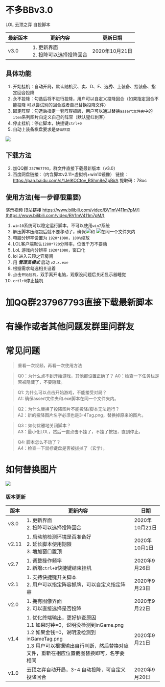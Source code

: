 # 不多BBv3.0
 LOL 云顶之弈 自投脚本

| 最新版本 | 更新内容                                 | 更新日期       |
| -------- | ---------------------------------------- | -------------- |
| v3.0     | 1. 更新界面<br />2. 投降可以选择投降回合 | 2020年10月21日 |



## 具体功能
1. 开始挂机：自动开局，默认随机买、卖、D、F、选秀、上装备、捡装备、指定回合投降
3. 永不投降：勾选后将不进行投降，用户可以自定义投降回合（如果指定回合不能投降 可以尝试别的回合或者自己替换投降文件）
5. 固定阵容：勾选后指定一套阵容抓牌，用户可以通过替换`assert文件夹`中的`item`系列图片自定义自己的阵容（默认猩红刺客）
4. 停止挂机：停止脚本，快捷键`ctrl+0`
5. 自动上装备棋盘要求是`基础棋盘`

![](https://images-cdn.shimo.im/mubdjpaKfcFklCky.png)

## 下载方法
2. 加QQ群 `237967793`，群文件直接下载最新版本（v3.0）
3. 百度网盘链接：（内含脚本v2.11+虚拟机+win10镜像）
链接：https://pan.baidu.com/s/1JeIKOCtov_RShm8eZpBirA 
提取码：78oc 


## 使用方法(每一步都很重要)
演示视频 [B站链接 https://www.bilibili.com/video/BV1mV411m7pM/](https://www.bilibili.com/video/BV1mV411m7pM/)  

1. `win10`系统可以稳定运行脚本，不可以使用`win7`系统
2. 解压脚本压缩包后就不要移动了，确保![](https://images-cdn.shimo.im/Ds0YZ83tTAyhsiAw__original.png)和 ![](https://images-cdn.shimo.im/MOA4jPiEkWM5SD30__original.png)在同一个文件夹内
3. 电脑分辨率设置为 `1920*1080`，`100%`缩放
4. LOL客户端默认`1280*720`分辨率，位置千万不要动
5. LoL 游戏内分辨率 `1920*1080`，窗口化
6. lol 进入云顶之弈房间
7. 用 ***管理员模式*** 启动 `v2.x.exe`
8. 根据需求勾选相关设着
9. 点击`开始挂机`，双手离开电脑，观察没问题后关闭显示器睡觉
10. `crtl+0`停止挂机

# 加QQ群237967793直接下载最新脚本

# 有操作或者其他问题发群里问群友



# 常见问题

> 重看一次视频，再看一次使用方法  

> Q0：为什么点不到开始游戏，其他都设置正确了？
> A0：检查一下任务栏是否被隐藏了，不要隐藏。

> Q1:  为什么可以点击开始游戏，不能接受对局？  
> A1:  确保assert文件夹和.exe脚本在同一个文件夹内。


> Q2：为什么替换了投降图片不能投降/脚本无法运行？  
> A2：新的投降图片名字必须也是3-4Tag.png，替换掉原来的图片。

> Q3：如何优雅地关闭脚本？  
> A3：最小化LOL，然后一直点击不挂了，不挂了按钮，直到停止。

> Q4: 脚本怎么不动了？  
> A4：检查一下鼠标键盘是否被拔掉了（玄学）。



# 如何替换图片

![](https://images-cdn.shimo.im/GMRSt34UMoKwEs12.png)

 

### 版本更新

| 版本  | 更新内容                                                     | 日期           |
| ----- | ------------------------------------------------------------ | -------------- |
| v3.0  | 1. 更新界面<br />2. 投降可以选择投降回合                     | 2020年10月21日 |
| v2.11 | 1. 启动前检测环境是否准备好<br />2. 延长脚本使用期限<br />3. 增加窗口置顶 | 2020年10月1日  |
| v2.7  | 1. 调整操作频率<br />2. 新增`ctrl+0`快捷键结束挂机           | 2020年9月26日  |
| v2.1  | 1. 支持快捷键开关脚本<br />2. 用户可以指定阵容抓牌，可以自定义指定阵容 | 2020年9月23日  |
| v2.0  | 1. 拥有图像界面<br />2. 可以直接选择是否投降                 | 2020年9月22日  |
| v1.4  | 1. 优化终端输出，更好排查原因  <br />1.1 如果时钟=0，说明没检测到inGame.png  <br/>1.2 如果金钱=0，说明没检测到inGameTag.png  <br/>1.3 用户可以根据输出自行判断，然后替换对应文件，重新在相应位置截图替换即可，名字要相同 | 2020年9月21日  |
| v1.0  | 云顶之弈自动开局，3-4 自动投降，可自定义投降回合             | 2020年9月20日  |
